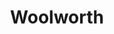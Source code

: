 ---
title: "Woolworth"
url: /muelheim-an-der-ruhr/woolworth-hans-boeckler-platz/
shop: Warenhaus
---